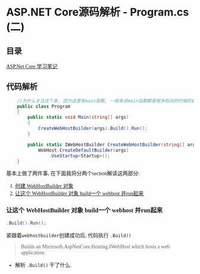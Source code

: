 # ASP.NET Core源码解析 - Program.cs (二)

<font face="microsoft yahei">

## 目录

[ASP.Net Core 学习笔记](https://github.com/itdennis/XiaoMingIsACat-Interview-Notebook/blob/master/ASP.Net%20Core/ASP.Net%20Core%20%E5%AD%A6%E4%B9%A0%E7%AC%94%E8%AE%B0.md)

## 代码解析

```csharp
    //为什么关注这个类, 因为这里有main函数, 一般来说main函数都是程序启动的时候的启动类. 看一下这行代码:
    public class Program
    {
        public static void Main(string[] args)
        {
            CreateWebHostBuilder(args).Build().Run();
        }

        public static IWebHostBuilder CreateWebHostBuilder(string[] args) =>
            WebHost.CreateDefaultBuilder(args)
                .UseStartup<Startup>();
    }
```

基本上做了两件事, 在下面我将分两个section解读这两部分:
1. [创建 WebHostBuilder 对象](https://github.com/itdennis/XiaoMingIsACat-Interview-Notebook/blob/master/ASP.Net%20Core/ASP.NET%20Core%E6%BA%90%E7%A0%81%E8%A7%A3%E6%9E%90%20-%20Program.cs%20(%E4%B8%80).md)
2. [让这个 WebHostBuilder 对象 build一个 webhost 并run起来](https://github.com/itdennis/XiaoMingIsACat-Interview-Notebook/blob/master/ASP.Net%20Core/ASP.NET%20Core%E6%BA%90%E7%A0%81%E8%A7%A3%E6%9E%90%20-%20Program.cs%20(%E4%BA%8C).md)

### 让这个 WebHostBuilder 对象 build一个 webhost 并run起来

```csharp
.Build().Run();
```
紧跟着`webhostbuilder`创建成功后, 代码执行 `.Build()`
>Builds an Microsoft.AspNetCore.Hosting.IWebHost which hosts a web application.

- 解析 `.Build()` 干了什么.

